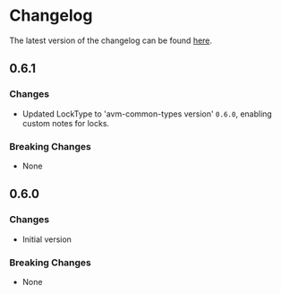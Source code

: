 # Changelog

The latest version of the changelog can be found [here](https://github.com/Azure/bicep-registry-modules/blob/main/avm/ptn/network/private-link-private-dns-zones/CHANGELOG.md).

## 0.6.1

### Changes

- Updated LockType to 'avm-common-types version' `0.6.0`, enabling custom notes for locks.

### Breaking Changes

- None

## 0.6.0

### Changes

- Initial version

### Breaking Changes

- None
